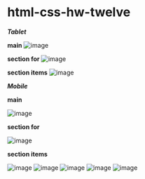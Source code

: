 # html-css-hw-twelve


***Tablet***   

**main** 
![image](https://github.com/ScherbakovM/html-css-hw-twelve/assets/109952823/9c78c4ab-6b29-4447-a477-387968a9c6bf)

**section for** 
![image](https://github.com/ScherbakovM/html-css-hw-twelve/assets/109952823/4e8e1a77-76b0-4d62-8cf4-33114054791c)

**section items** 
![image](https://github.com/ScherbakovM/html-css-hw-twelve/assets/109952823/10e6a584-9fc8-429f-b8be-8c4b1f95b7bc)


***Mobile***   

**main**   

![image](https://github.com/ScherbakovM/html-css-hw-fourteen/assets/109952823/e93b2d69-783b-48e5-b7a9-5dd0c14f573d)

**section for**   

![image](https://github.com/ScherbakovM/html-css-hw-fourteen/assets/109952823/1af6b4b9-5593-4026-b6f9-b34d039f590d)

**section items**    

![image](https://github.com/ScherbakovM/html-css-hw-fourteen/assets/109952823/99b7c714-a94a-472d-984d-52d6423f41f7)
![image](https://github.com/ScherbakovM/html-css-hw-fourteen/assets/109952823/538a0a94-a7c9-4fe3-a42d-35ddcbe4bdbe)
![image](https://github.com/ScherbakovM/html-css-hw-fourteen/assets/109952823/6837b194-1437-47e0-af00-1e9c0527365b)
![image](https://github.com/ScherbakovM/html-css-hw-fourteen/assets/109952823/83ae25d1-c859-4e1d-9a2a-67752f633690)
![image](https://github.com/ScherbakovM/html-css-hw-fourteen/assets/109952823/7a7332d4-f44d-4a14-9e7a-b164be1524be)


